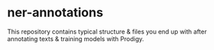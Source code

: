 # ner-annotations

This repository contains typical structure & files you end up with after annotating texts & training models with Prodigy.
